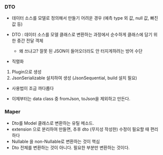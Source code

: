 ### DTO

- 데이터 소스를 모델로 정의해서 만들기 어려운 경우 (예측 type 외 값, null 값, 빠진 값 등)
- DTO : 데이터 소스를 모델 클래스로 변환하는 과정에서 순수하게 클래스에 담기 위한 중간 전달 객체

  - 왜 쓰냐고? 잘못 된 JSON이 들어오더라도 안 터지게하려는 방어 수단

- 직렬화

1. Plugin으로 생성
2. JsonSerializable 설치하여 생성 (JsonSequential, build 설치 필요)

- 사용법이 조금 까다롭다

* 이제부터는 data class 중 fromJson, toJson을 제외하고 만든다.

### Maper

- Dto를 Model 클래스로 변환하는 유틸 메소드.
- extension 으로 분리하여 만들면, 추후 dto (무지성 작성한) 수정이 필요할 때 편리하다
- Nullable 을 non-Nullable로 변환하는 것이 핵심
- Dto 전체를 변환하는 것이 아니다. 필요한 부분만 변환하는 것이다.
